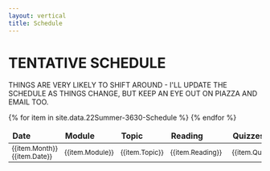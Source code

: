 ```yaml
---
layout: vertical
title: Schedule
---
```


# TENTATIVE SCHEDULE

THINGS ARE VERY LIKELY TO SHIFT AROUND - I'LL UPDATE THE SCHEDULE AS THINGS CHANGE, BUT KEEP AN EYE OUT ON PIAZZA AND EMAIL TOO.

<!--table border="1"-->
<table>
  <thead>
    <tr>
      <td><strong>Date&nbsp;&nbsp;</strong></td>
      <td><strong>Module</strong></td>
      <td><strong>Topic</strong></td>
      <td><strong>Reading&nbsp;&nbsp;&nbsp;&nbsp;&nbsp;&nbsp;&nbsp;&nbsp;&nbsp;&nbsp;</strong></td>
      <td><strong>Quizzes</strong></td>
      <td><strong>Projects</strong></td>
    </tr>
  </thead>
  <tbody>
    {% for item in site.data.22Summer-3630-Schedule %}
    <tr style="font-size: 10pt">
      <td>{{item.Month}} {{item.Date}}</td>
      <td>{{item.Module}}</td>
      <td>{{item.Topic}}</td>
      <td>{{item.Reading}}</td>
      <!-- <td>
        {% unless item.Slides == "-" %}
          <a href="Slides/{{item.Slides}}.pdf">pdf</a>
        {% endunless %}
      </td> -->
      <!-- <td>
        {% unless item.Reading == "-" %}
          <a href="notes/{{item.Reading}}.pdf">pdf</a>
        {% endunless %}
      </td> -->
      <td>{{item.Quizzes}}</td>
      <td>{{item.Projects}}</td>
    </tr>
    {% endfor %}
  </tbody>
</table>
